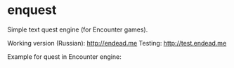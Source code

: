 enquest
=======

Simple text quest engine (for Encounter games).

Working version (Russian): http://endead.me
Testing: http://test.endead.me

Example for quest in Encounter engine:

<script>
    var quest_hash = "809a781426e275841dc25aaba2a2d6d3";
    var backend_site = "http://test.endead.me/"
    function quest(hash) {
        $('#data').html('&nbsp;').load(backend_site+ 'q/' + hash);
    }
    function main() {
        quest(quest_hash);
    }
    $(document).ready(main);
</script>
<div id='data'></div>
